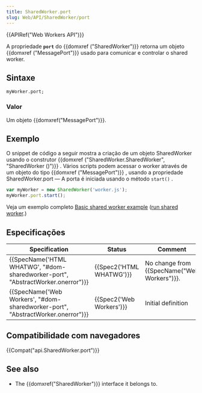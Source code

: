 ```yaml
---
title: SharedWorker.port
slug: Web/API/SharedWorker/port
---
```

{{APIRef("Web Workers API")}}

A propriedade **`port`** do {{domxref ("SharedWorker")}} retorna um objeto {{domxref ("MessagePort")}} usado para comunicar e controlar o shared worker.

## Sintaxe

```
myWorker.port;
```

### Valor

Um objeto {{domxref("MessagePort")}}.

## Exemplo

O snippet de código a seguir mostra a criação de um objeto SharedWorker usando o construtor {{domxref ("SharedWorker.SharedWorker", "SharedWorker ()")}} . Vários scripts podem acessar o worker através de um objeto do tipo {{domxref ("MessagePort")}} , usando a propriedade SharedWorker.port — A porta é iniciada usando o método `start()` .

```js
var myWorker = new SharedWorker('worker.js');
myWorker.port.start();
```

Veja um exemplo completo [Basic shared worker example](https://github.com/mdn/simple-shared-worker) ([run shared worker](http://mdn.github.io/simple-shared-worker/).)

## Especificações

| Specification                                                                                            | Status                           | Comment                                              |
| -------------------------------------------------------------------------------------------------------- | -------------------------------- | ---------------------------------------------------- |
| {{SpecName('HTML WHATWG', "#dom-sharedworker-port", "AbstractWorker.onerror")}} | {{Spec2('HTML WHATWG')}} | No change from {{SpecName("Web Workers")}}. |
| {{SpecName('Web Workers', "#dom-sharedworker-port", "AbstractWorker.onerror")}} | {{Spec2('Web Workers')}} | Initial definition                                   |

## Compatibilidade com navegadores

{{Compat("api.SharedWorker.port")}}

## See also

- The {{domxref("SharedWorker")}} interface it belongs to.
